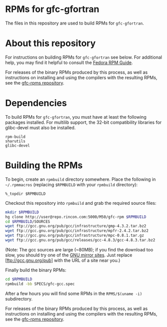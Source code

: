 RPMs for gfc-gfortran
=========================
The files in this repository are used to build RPMs for `gfc-gfortran`.

About this repository
=====================
For instructions on building RPMs for `gfc-gfortran` see below.
For additional help, you may find it helpful to consult the [Fedora RPM Guide](http://docs.fedoraproject.org/en-US/Fedora_Draft_Documentation/0.1/html/RPM_Guide/ch-creating-rpms.html).

For releases of the binary RPMs produced by this process, as well as
instructions on installing and using the compilers with the resulting RPMs,
see the
[gfc-rpms repository](http://repo.rincon.com:5000/M50/gfc-rpms).

Dependencies
============
To build RPMs for `gfc-gfortran`, you must have at least the following
packages installed. For multilib support, the 32-bit compatibility libraries
for glibc-devel must also be installed.

```
rpm-build
sharutils
glibc-devel
```

Building the RPMs
=================
To begin, create an `rpmbuild` directory somewhere. Place the following in
`~/.rpmmacros` (replacing `$RPMBUILD` with your `rpmbuild` directory):

```
%_topdir $RPMBUILD
```

Checkout this repository into `rpmbuild` and grab the required source files:

```bash
mkdir $RPMBUILD
hg clone http://user@repo.rincon.com:5000/M50/gfc-rpm $RPMBUILD
cd $RPMBUILD/SOURCES
wget ftp://gcc.gnu.org/pub/gcc/infrastructure/gmp-4.3.2.tar.bz2
wget ftp://gcc.gnu.org/pub/gcc/infrastructure/mpfr-2.4.2.tar.bz2
wget ftp://gcc.gnu.org/pub/gcc/infrastructure/mpc-0.8.1.tar.gz
wget ftp://gcc.gnu.org/pub/gcc/releases/gcc-4.8.3/gcc-4.8.3.tar.bz2
```

(Note: The gcc sources are large (~80MB); if you find the download too slow,
you should try one of the [GNU mirror sites](http://www.gnu.org/prep/ftp.html).
Just replace [ftp://gcc.gnu.org/pub] with the URL of a site near you.)

Finally build the binary RPMs:

```bash
cd $RPMBUILD
rpmbuild -bb SPECS/gfc-gcc.spec
```

After a few hours you will find some RPMs in the `RPMS/$(uname -i)`
subdirectory. 

For releases of the binary RPMs produced by this process, as well as
instructions on installing and using the compilers with the resulting RPMs,
see the
[gfc-rpms repository](http://repo.rincon.com:5000/M50/gfc-rpms).
